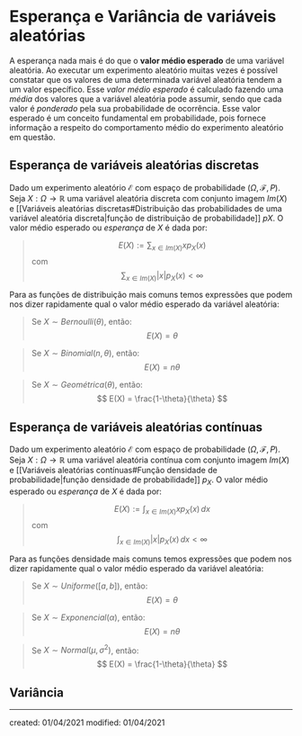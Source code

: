 # Esperança e Variância de variáveis aleatórias
A esperança nada mais é do que o **valor médio esperado** de uma variável aleatória. Ao executar um experimento aleatório muitas vezes é possível constatar que os valores de uma determinada variável aleatória tendem a um valor específico. Esse *valor médio esperado* é calculado fazendo uma *média* dos valores que a variável aleatória pode assumir, sendo que cada valor é *ponderado* pela sua probabilidade de ocorrência.
Esse valor esperado é um conceito fundamental em probabilidade, pois fornece informação a respeito do comportamento médio do experimento aleatório em questão.


## Esperança de variáveis aleatórias discretas
Dado um experimento aleatório $\mathcal{E}$ com espaço de probabilidade $(\Omega, \mathcal{F}, P)$. Seja $X: \Omega \rightarrow \mathbb{R}$ uma variável aleatória discreta com conjunto imagem $Im(X)$ e [[Variáveis aleatórias discretas#Distribuição das probabilidades de uma variável aleatória discreta|função de distribuição de probabilidade]] $pX$. O valor médio esperado ou *esperança* de $X$ é dada por:

>$$
 E(X) := \sum_{x \in Im(X)}{xp_X(x)}
>$$
>com
>$$
 \sum_{x \in Im(X)}{|x|p_X(x)} < \infty
>$$

Para as funções de distribuição mais comuns temos expressões que podem nos dizer rapidamente qual o valor médio esperado da variável aleatória:

>Se $X \sim Bernoulli(\theta)$, então:
>$$
  E(X) = \theta
>$$

>Se $X \sim Binomial(n, \theta)$, então:
>$$
  E(X) = n\theta
>$$

>Se $X \sim Geométrica(\theta)$, então:
>$$
  E(X) = \frac{1-\theta}{\theta}
>$$

## Esperança de variáveis aleatórias contínuas
Dado um experimento aleatório $\mathcal{E}$ com espaço de probabilidade $(\Omega, \mathcal{F}, P)$. Seja $X: \Omega \rightarrow \mathbb{R}$ uma variável aleatória contínua com conjunto imagem $Im(X)$ e [[Variáveis aleatórias contínuas#Função densidade de probabilidade|função densidade de probabilidade]] $p_X$. O valor médio esperado ou *esperança* de $X$ é dada por:

>$$
 E(X) := \int_{x \in Im(X)}{xp_X(x)}\,dx
>$$
>com
>$$
 \int_{x \in Im(X)}{|x|p_X(x)}\,dx < \infty
>$$

Para as funções densidade mais comuns temos expressões que podem nos dizer rapidamente qual o valor médio esperado da variável aleatória:

>Se $X \sim Uniforme([a,b])$, então:
>$$
  E(X) = \theta
>$$

>Se $X \sim Exponencial(\alpha)$, então:
>$$
  E(X) = n\theta
>$$

>Se $X \sim Normal(\mu,\sigma^2)$, então:
>$$
  E(X) = \frac{1-\theta}{\theta}
>$$


## Variância

---

created: 01/04/2021
modified: 01/04/2021
